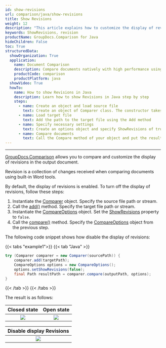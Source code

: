 ```yaml
---
id: show-revisions
url: comparison/java/show-revisions
title: Show Revisions
weight: 12
description: "This article explains how to customize the display of revisions in the output document in GroupDocs.Comparison for Java."
keywords: ShowRevisions, revision
productName: GroupDocs.Comparison for Java
hideChildren: False
toc: True
structuredData:
  showOrganization: True
  application:
    name: Document Comparison
    description: Compare documents natively with high performance using Java language and GroupDocs.Comparison for Java
    productCode: comparison
    productPlatform: java
  showVideo: True
  howTo:
    name: How to show Revisions in Java
    description: Learn how to show Revisions in Java step by step
    steps:
      - name: Create an object and load source file
        text: Create an object of Comparer class. The constructor takes the source file path parameter. You may specify absolute or relative file path as per your requirements.
      - name: Load target file
        text: Add the path to the target file using the Add method
      - name: Specify necessary settings
        text: Create an options object and specify ShowRevisions of true value.
      - name: Compare documents
        text: Call the Compare method of your object and put the resulting file path parameter and the options object.
---
```


---

[GroupDocs.Comparison](https://products.groupdocs.com/comparison/java) allows you to compare and customize the display of revisions in the output document.

Revision is a collection of changes received when comparing documents using built-in Word tools.

By default, the display of revisions is enabled. To turn off the display of revisions, follow these steps:

1.  Instantiate the [Comparer](https://reference.groupdocs.com/comparison/java/com.groupdocs.comparison/comparer/) object. Specify the source file path or stream.
2.  Call the [add()](https://reference.groupdocs.com/comparison/java/com.groupdocs.comparison/comparer/#add-java.lang.String-) method. Specify the target file path or stream.
3.  Instantiate the [CompareOptions](https://reference.groupdocs.com/comparison/java/com.groupdocs.comparison.options/compareoptions/) object. Set the [ShowRevisions](https://reference.groupdocs.com/comparison/java/com.groupdocs.comparison.options/compareoptions/#setShowRevisions-boolean-) property to `false`.
4.  Call the [compare()](https://reference.groupdocs.com/comparison/java/com.groupdocs.comparison/comparer/#compare-java.lang.String-) method. Specify the [CompareOptions](https://reference.groupdocs.com/comparison/java/com.groupdocs.comparison.options/compareoptions/) object from the previous step.

The following code snippet shows how disable the display of revisions:

{{< tabs "example1">}}
{{< tab "Java" >}}
```java
try (Comparer comparer = new Comparer(sourcePath)) {
    comparer.add(targetPath);
    CompareOptions options = new CompareOptions();
    options.setShowRevisions(false);
    final Path resultPath = comparer.compare(outputPath, options);
}
```
{{< /tab >}}
{{< /tabs >}}

The result is as follows:

|                            Closed state                             |                             Open state                             |
| :-----------------------------------------------------------------: | :----------------------------------------------------------------: |
| ![](/comparison/java/images/show-revisions-true-close-revisions.png) | ![](/comparison/java/images/show-revisions-true-open-revisions.png) |


|              Disable display Revisions               |
| :--------------------------------------------------: |
| ![](/comparison/java/images/show-revisions-false.png) |

